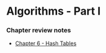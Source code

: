 # Algorithms - Part I

### Chapter review notes

* [Chapter 6 - Hash Tables](./chapter-6-hash-tables.md)
